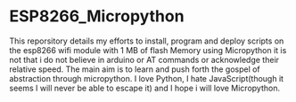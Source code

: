 # ESP8266_Micropython
This reporsitory details my efforts to install, program and deploy scripts on the esp8266 wifi module with 1 MB of flash Memory using Micropython
it is not that i do not believe in arduino or AT commands or acknowledge their relative speed.
The main aim is to learn and push forth the gospel of abstraction through micropython. 
I love Python, I hate JavaScript(though it seems I will never be able to escape it) and I hope i will love Micropython.
